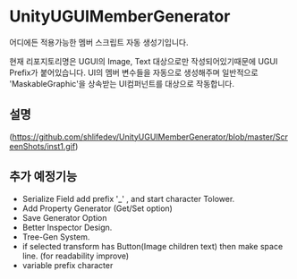 # UnityUGUIMemberGenerator
 어디에든 적용가능한 멤버 스크립트 자동 생성기입니다.
 
 현재 리포지토리명은 UGUI의 Image, Text 대상으로만 작성되어있기때문에 UGUI Prefix가 붙어있습니다.
 UI의 멤버 변수들을 자동으로 생성해주며 일반적으로 'MaskableGraphic'을 상속받는 
 UI컴퍼넌트를 대상으로 작동합니다. 
 
 ## 설명
 (https://github.com/shlifedev/UnityUGUIMemberGenerator/blob/master/ScreenShots/inst1.gif)
 ## 추가 예정기능 
  - Serialize Field add prefix '_' , and start character Tolower.
  - Add Property Generator (Get/Set option)
  - Save Generator Option
  - Better Inspector Design.
  - Tree-Gen System.
  - if selected transform has Button(Image children text) then make space line. (for readability improve)
  - variable prefix character
  
